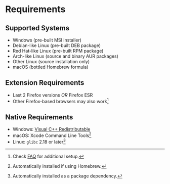 # Requirements

## Supported Systems

* Windows (pre-built MSI installer)
* Debian-like Linux (pre-built DEB package)
* Red Hat-like Linux (pre-built RPM package)
* Arch-like Linux (source and binary AUR packages)
* Other Linux (source installation only)
* macOS (bottled Homebrew formula)

## Extension Requirements

* Last 2 Firefox versions *OR* Firefox ESR
* Other Firefox-based browsers may also work[^1]

## Native Requirements

* Windows: [Visual C++ Redistributable](https://support.microsoft.com/en-us/help/2977003/the-latest-supported-visual-c-downloads)
* macOS: Xcode Command Line Tools[^2]
* Linux: `glibc` 2.18 or later[^3]

[^1]: Check [FAQ](../resources/faq.md#how-to-use-an-alternative-browser-as-a-main-browser) for additional setup.
[^2]: Automatically installed if using Homebrew.
[^3]: Automatically installed as a package dependency.
